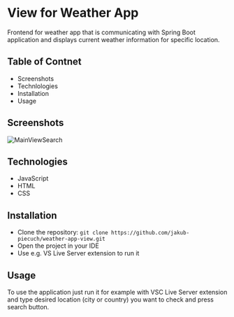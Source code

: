 # View for Weather App
Frontend for weather app that is communicating with Spring Boot application and displays current weather information for specific location.

## Table of Contnet
- Screenshots
- Technlologies
- Installation
- Usage

## Screenshots
![MainViewSearch](https://imgur.com/a/vVHx1UN)

## Technologies
- JavaScript
- HTML
- CSS

## Installation
- Clone the repository: `git clone https://github.com/jakub-piecuch/weather-app-view.git`
- Open the project in your IDE
- Use e.g. VS Live Server extension to run it

## Usage
To use the application just run it for example with VSC Live Server extension and type desired location (city or country) you want to check and press search button.
